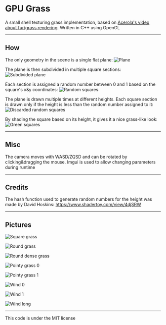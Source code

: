 # GPU Grass
A small shell texturing grass implementation, based on [Acerola's video about fur/grass rendering](https://www.youtube.com/watch?v=9dr-tRQzij4).
Written in C++ using OpenGL
___
## How
The only geometry in the scene is a single flat plane:
![Plane](https://raw.githubusercontent.com/418Cat/gpu-grass/refs/heads/main/images/uv.png)

The plane is then subdivided in multiple square sections:
![Subdivided plane](https://raw.githubusercontent.com/418Cat/gpu-grass/refs/heads/main/images/uv_squares.png)

Each section is assigned a random number between 0 and 1 based on the square's x&y coordinates:
![Random squares](https://raw.githubusercontent.com/418Cat/gpu-grass/refs/heads/main/images/squares_random.png)

The plane is drawn multiple times at different heights. Each square section is drawn only if the height is less than the random number assigned to it:
![Discarded random squares](https://raw.githubusercontent.com/418Cat/gpu-grass/refs/heads/main/images/squares_random_discarded.png)

By shading the square based on its height, it gives it a nice grass-like look:
![Green squares](https://raw.githubusercontent.com/418Cat/gpu-grass/refs/heads/main/images/squares_shaded.png)

___
## Misc
The camera moves with WASD/ZQSD and can be rotated by clicking&dragging the mouse.
Imgui is used to allow changing parameters during runtime
___
## Credits
The hash function used to generate random numbers for the height was made by David Hoskins:
https://www.shadertoy.com/view/4djSRW
___
## Pictures
![Square grass](https://raw.githubusercontent.com/418Cat/gpu-grass/refs/heads/main/images/square.png)

![Round grass](https://raw.githubusercontent.com/418Cat/gpu-grass/refs/heads/main/images/round.png)

![Round dense grass](https://raw.githubusercontent.com/418Cat/gpu-grass/refs/heads/main/images/round_dense.png)

![Pointy grass 0](https://raw.githubusercontent.com/418Cat/gpu-grass/refs/heads/main/images/pointy_0.png)

![Pointy grass 1](https://raw.githubusercontent.com/418Cat/gpu-grass/refs/heads/main/images/pointy_1.png)

![Wind 0](https://raw.githubusercontent.com/418Cat/gpu-grass/refs/heads/main/images/wind_0.png)

![Wind 1](https://raw.githubusercontent.com/418Cat/gpu-grass/refs/heads/main/images/wind_1.png)

![Wind long](https://raw.githubusercontent.com/418Cat/gpu-grass/refs/heads/main/images/wind_long.png)
___
This code is under the MIT license